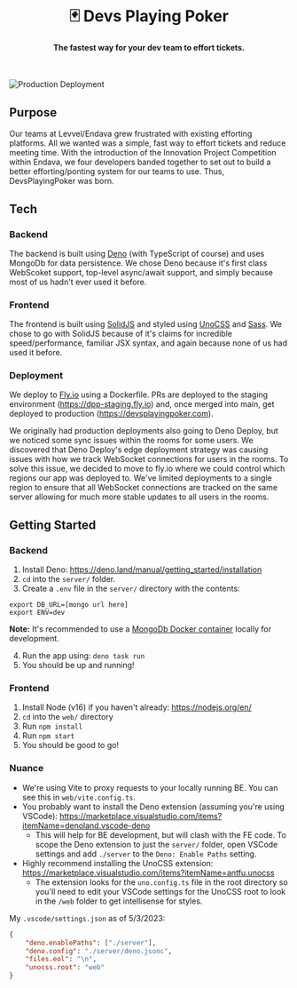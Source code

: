 <h1 align="center">🃏 Devs Playing Poker</h1>
<h4 align="center">The fastest way for your dev team to effort tickets.</h4>
<br>

![Production Deployment](https://github.com/lvl-mattwells/DevsPlayingPoker/workflows/Production%20Deployment/badge.svg)

## Purpose

Our teams at Levvel/Endava grew frustrated with existing efforting platforms. All we wanted was a simple, fast way to effort tickets and reduce meeting time. With the introduction of the Innovation Project Competition within Endava, we four developers banded together to set out to build a better efforting/ponting system for our teams to use. Thus, DevsPlayingPoker was born.

## Tech

### Backend

The backend is built using [Deno](https://deno.land) (with TypeScript of course) and uses MongoDb for data persistence. We chose Deno because it's first class WebScoket support, top-level async/await support, and simply because most of us hadn't ever used it before.

### Frontend

The frontend is built using [SolidJS](https://solidjs.com) and styled using [UnoCSS](https://unocss.dev/) and [Sass](https://sass-lang.com/). We chose to go with SolidJS because of it's claims for incredible speed/performance, familiar JSX syntax, and again because none of us had used it before.

### Deployment

We deploy to [Fly.io](https://fly.io) using a Dockerfile. PRs are deployed to the staging environment (https://dpp-staging.fly.io) and, once merged into main, get deployed to production (https://devsplayingpoker.com).

We originally had production deployments also going to Deno Deploy, but we noticed some sync issues within the rooms for some users. We discovered that Deno Deploy's edge deployment strategy was causing issues with how we track WebSocket connections for users in the rooms. To solve this issue, we decided to move to fly.io where we could control which regions our app was deployed to. We've limited deployments to a single region to ensure that all WebSocket connections are tracked on the same server allowing for much more stable updates to all users in the rooms.

## Getting Started

### Backend

1. Install Deno: https://deno.land/manual/getting_started/installation
2. `cd` into the `server/` folder.
3. Create a `.env` file in the `server/` directory with the contents:

```
export DB_URL=[mongo url here]
export ENV=dev
```

**Note:** It's recommended to use a [MongoDb Docker container](https://hub.docker.com/_/mongo) locally for development.

4. Run the app using: `deno task run`
5. You should be up and running!

### Frontend

1. Install Node (v16) if you haven't already: https://nodejs.org/en/
2. `cd` into the `web/` directory
3. Run `npm install`
4. Run `npm start`
5. You should be good to go!

### Nuance

- We're using Vite to proxy requests to your locally running BE. You can see this in `web/vite.config.ts`.
- You probably want to install the Deno extension (assuming you're using VSCode): https://marketplace.visualstudio.com/items?itemName=denoland.vscode-deno
  - This will help for BE development, but will clash with the FE code. To scope the Deno extension to just the `server/` folder, open VSCode settings and add `./server` to the `Deno: Enable Paths` setting.
- Highly recommend installing the UnoCSS extension: https://marketplace.visualstudio.com/items?itemName=antfu.unocss
  - The extension looks for the `uno.config.ts` file in the root directory so you'll need to edit your VSCode settings for the UnoCSS root to look in the `/web` folder to get intellisense for styles.

My `.vscode/settings.json` as of 5/3/2023:

```json
{
	"deno.enablePaths": ["./server"],
	"deno.config": "./server/deno.jsonc",
	"files.eol": "\n",
	"unocss.root": "web"
}
```
